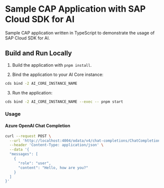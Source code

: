 # Sample CAP Application with SAP Cloud SDK for AI

Sample CAP application written in TypeScript to demonstrate the usage of SAP Cloud SDK for AI. 

## Build and Run Locally

1. Build the application with `pnpm install`.

2. Bind the application to your AI Core instance:

  ```bash
  cds bind -2 AI_CORE_INSTANCE_NAME
  ```

3. Run the application: 

  ```bash
  cds bind -2 AI_CORE_INSTANCE_NAME --exec -- pnpm start
  ```

### Usage

#### Azure OpenAI Chat Completion

```bash
curl --request POST \
  --url 'http://localhost:4004/odata/v4/chat-completions/ChatCompletions' \
  --header 'Content-Type: application/json' \
  --data '{
  "messages": [
    {
      "role": "user",
      "content": "Hello, how are you?"
    }
  ]
}'
```
